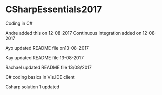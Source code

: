 # CSharpEssentials2017
Coding in C#

Andre added this on 12-08-2017
Continuous Integration added on 12-08-2017

Ayo updated README file on13-08-2017

Kay updated README file 13-08-2017

Rachael updated README file 13/08/2017

C# coding basics in Vis.IDE client

Csharp solution 1 updated